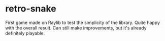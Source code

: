 # retro-snake
First game made on Raylib to test the simplicity of the library. Quite happy with the overall result. Can still make improvements, but it's already definitely playable.
